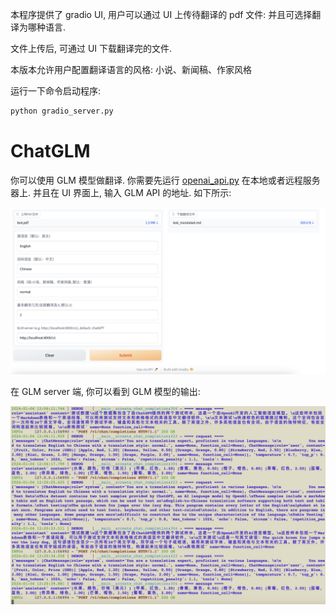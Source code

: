 本程序提供了 gradio UI, 用户可以通过 UI 上传待翻译的 pdf 文件:
并且可选择翻译为哪种语言.

文件上传后, 可通过 UI 下载翻译完的文件.

本版本允许用户配置翻译语言的风格: 小说、新闻稿、作家风格

运行一下命令启动程序:
```bash
python gradio_server.py
```
# ChatGLM
你可以使用 GLM 模型做翻译. 你需要先运行 [openai_api.py](https://github.com/THUDM/ChatGLM3/blob/main/openai_api_demo/openai_api.py) 
在本地或者远程服务器上. 并且在 UI 界面上, 输入 GLM API 的地址. 如下所示:

![webUI](images/translator_UI.png)

在 GLM server 端, 你可以看到 GLM 模型的输出:

![glm_output](images/glm_output.png)